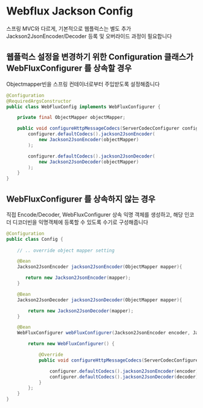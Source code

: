 # Webflux Jackson Config

스프링 MVC와 다르게, 기본적으로 웹플럭스는 별도 추가 Jackson2JsonEncoder/Decoder 등록 및 오버라이드 과정이 필요합니다

## 웹플럭스 설정을 변경하기 위한 Configuration 클래스가 WebFluxConfigurer 를 상속할 경우

Objectmapper빈을 스프링 컨테이너로부터 주입받도록 설정해줍니다

```java
@Configuration
@RequiredArgsConstructor
public class WebFluxConfig implements WebFluxConfigurer {

    private final ObjectMapper objectMapper;

    public void configureHttpMessageCodecs(ServerCodecConfigurer configurer) {
        configurer.defaultCodecs().jackson2JsonEncoder(
            new Jackson2JsonEncoder(objectMapper)
        );

        configurer.defaultCodecs().jackson2JsonDecoder(
            new Jackson2JsonDecoder(objectMapper)
        );
    }
}
```

## WebFluxConfigurer 를 상속하지 않는 경우

직접 Encode/Decoder, WebFluxConfigurer 상속 익명 객체를 생성하고, 해당 인코더 디코더빈을 익명객체에 등록할 수 있도록 수기로 구성해줍니다

```java
@Configuration
public class Config {
  
    // .. override object mapper setting

    @Bean
    Jackson2JsonEncoder jackson2JsonEncoder(ObjectMapper mapper){

       return new Jackson2JsonEncoder(mapper);
    }

    @Bean
    Jackson2JsonDecoder jackson2JsonDecoder(ObjectMapper mapper){

        return new Jackson2JsonDecoder(mapper);
    }

    @Bean
    WebFluxConfigurer webFluxConfigurer(Jackson2JsonEncoder encoder, Jackson2JsonDecoder decoder){

        return new WebFluxConfigurer() {

            @Override
            public void configureHttpMessageCodecs(ServerCodecConfigurer configurer) {

                configurer.defaultCodecs().jackson2JsonEncoder(encoder);
                configurer.defaultCodecs().jackson2JsonDecoder(decoder);
            }
        };
    }
}
```
